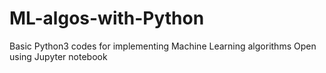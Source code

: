 # ML-algos-with-Python
Basic Python3 codes for implementing Machine Learning algorithms
Open using Jupyter notebook
